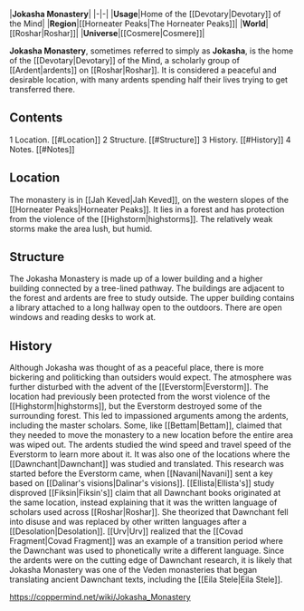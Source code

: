 |**Jokasha Monastery**|
|-|-|
|**Usage**|Home of the [[Devotary\|Devotary]] of the Mind|
|**Region**|[[Horneater Peaks\|The Horneater Peaks]]|
|**World**|[[Roshar\|Roshar]]|
|**Universe**|[[Cosmere\|Cosmere]]|

**Jokasha Monastery**, sometimes referred to simply as **Jokasha**, is the home of the [[Devotary\|Devotary]] of the Mind, a scholarly group of [[Ardent\|ardents]] on [[Roshar\|Roshar]]. It is considered a peaceful and desirable location, with many ardents spending half their lives trying to get transferred there.

## Contents

1 Location. [[#Location]] 
2 Structure. [[#Structure]] 
3 History. [[#History]] 
4 Notes. [[#Notes]] 


## Location
The monastery is in [[Jah Keved\|Jah Keved]], on the western slopes of the [[Horneater Peaks\|Horneater Peaks]]. It lies in a forest and has protection from the violence of the [[Highstorm\|highstorms]]. The relatively weak storms make the area lush, but humid.

## Structure
The Jokasha Monastery is made up of a lower building and a higher building connected by a tree-lined pathway. The buildings are adjacent to the forest and ardents are free to study outside. The upper building contains a library attached to a long hallway open to the outdoors. There are open windows and reading desks to work at.

## History
Although Jokasha was thought of as a peaceful place, there is more bickering and politicking than outsiders would expect. The atmosphere was further disturbed with the advent of the [[Everstorm\|Everstorm]]. The location had previously been protected from the worst violence of the [[Highstorm\|highstorms]], but the Everstorm destroyed some of the surrounding forest. This led to impassioned arguments among the ardents, including the master scholars. Some, like [[Bettam\|Bettam]], claimed that they needed to move the monastery to a new location before the entire area was wiped out. The ardents studied the wind speed and travel speed of the Everstorm to learn more about it.
It was also one of the locations where the [[Dawnchant\|Dawnchant]] was studied and translated. This research was started before the Everstorm came, when [[Navani\|Navani]] sent a key based on [[Dalinar's visions\|Dalinar's visions]]. [[Ellista\|Ellista's]] study disproved [[Fiksin\|Fiksin's]] claim that all Dawnchant books originated at the same location, instead explaining that it was the written language of scholars used across [[Roshar\|Roshar]]. She theorized that Dawnchant fell into disuse and was replaced by other written languages after a [[Desolation\|Desolation]]. [[Urv\|Urv]] realized that the [[Covad Fragment\|Covad Fragment]] was an example of a transition period where the Dawnchant was used to phonetically write a different language.
Since the ardents were on the cutting edge of Dawnchant research, it is likely that Jokasha Monastery was one of the Veden monasteries that began translating ancient Dawnchant texts, including the [[Eila Stele\|Eila Stele]].



https://coppermind.net/wiki/Jokasha_Monastery